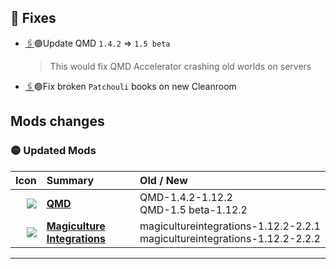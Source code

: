 
## 🐛 Fixes

* [🖇](https://github.com/Krutoy242/Enigmatica2Expert-Extended/commit/4b00149efd080b3d261f5205740037b734127975)🟣Update QMD `1.4.2` => `1.5 beta`
  > This would fix QMD Accelerator crashing old worlds on servers
* [🖇](https://github.com/Krutoy242/Enigmatica2Expert-Extended/commit/b31aeff8c4bf935c7a57415b11d03da8b9311122)🟣Fix broken `Patchouli` books on new Cleanroom
  > 

## Mods changes
### 🟡 Updated Mods

Icon | Summary | Old / New
----:|:--------|:---------
<img src="https://media.forgecdn.net/avatars/thumbnails/248/435/30/30/637168261428598002.png"            > |                                    [**QMD**](https://www.curseforge.com/minecraft/mc-mods/qmd)                         | <nobr>QMD-1.4.2-1.12.2</nobr><br><nobr>QMD-1.5 beta-1.12.2</nobr>
<img src="https://media.forgecdn.net/avatars/thumbnails/1040/744/30/30/638566774921391570.png"           > |               [**Magiculture Integrations**](https://www.curseforge.com/minecraft/mc-mods/magiculture-integrations)    | <nobr>magicultureintegrations-1.12.2-2.2.1</nobr><br><nobr>magicultureintegrations-1.12.2-2.2.2</nobr>
-----------


